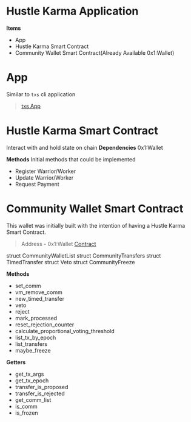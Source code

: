# Hustle Karma Application

**Items**
- App 
- Hustle Karma Smart Contract
- Community Wallet Smart Contract(Already Available 0x1:Wallet)





# **App**
Similar to `txs` cli application
>[txs App](https://github.com/OLSF/libra/tree/main/ol/txs)


# **Hustle Karma Smart Contract**
Interact with and hold state on chain
**Dependencies**
0x1:Wallet

**Methods**
Initial methods that could be implemented

- Register Warrior/Worker
- Update Warrior/Worker
- Request Payment


# Community Wallet Smart Contract
This wallet was initially built with the intention of having a Hustle Karma Smart Contract.

> Address - 0x1:Wallet
> [Contract](https://github.com/OLSF/libra/blob/main/language/diem-framework/modules/0L/Wallet.move)

struct CommunityWalletList
struct CommunityTransfers
struct TimedTransfer
struct Veto
struct CommunityFreeze

**Methods**

- set_comm
- vm_remove_comm
- new_timed_transfer
- veto
- reject
- mark_processed
- reset_rejection_counter
- calculate_proportional_voting_threshold
- list_tx_by_epoch
- list_transfers
- maybe_freeze


**Getters**
- get_tx_args
- get_tx_epoch
- transfer_is_proposed
- transfer_is_rejected
- get_comm_list
- is_comm
- is_frozen